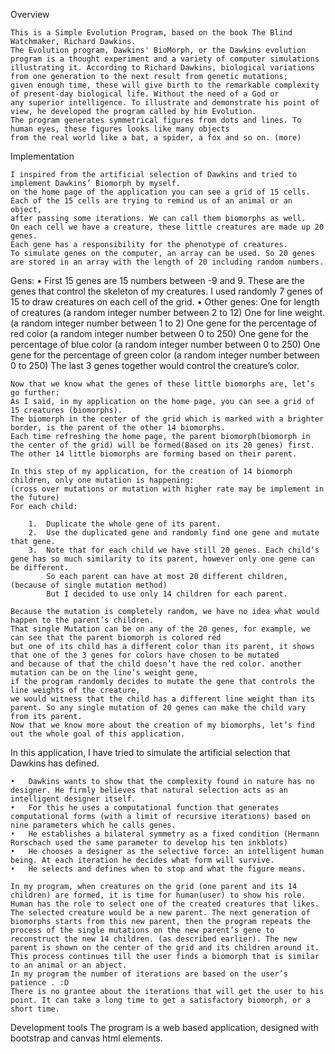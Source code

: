 Overview


    This is a Simple Evolution Program, based on the book The Blind Watchmaker, Richard Dawkins.
    The Evolution program, Dawkins' BioMorph, or the Dawkins evolution program is a thought experiment and a variety of computer simulations
    illustrating it. According to Richard Dawkins, biological variations from one generation to the next result from genetic mutations;
    given enough time, these will give birth to the remarkable complexity of present-day biological life. Without the need of a God or
    any superior intelligence. To illustrate and demonstrate his point of view, he developed the program called by him Evolution.
    The program generates symmetrical figures from dots and lines. To human eyes, these figures looks like many objects
    from the real world like a bat, a spider, a fox and so on. (more)

Implementation


    I inspired from the artificial selection of Dawkins and tried to implement Dawkins’ Biomorph by myself.
    on the home page of the application you can see a grid of 15 cells. Each of the 15 cells are trying to remind us of an animal or an object,
    after passing some iterations. We can call them biomorphs as well.
    On each cell we have a creature, these little creatures are made up 20 genes.
    Each gene has a responsibility for the phenotype of creatures.
    To simulate genes on the computer, an array can be used. So 20 genes are stored in an array with the length of 20 including random numbers.

Gens:
    •	First 15 genes are 15 numbers between -9 and 9. These are the genes that control the skeleton of my creatures. I used randomly 7 genes of 15 to draw creatures on each cell of the grid.
    •	Other genes:
            One for length of creatures (a random integer number between 2 to 12)
            One for line weight. (a random integer number between 1 to 2)
            One gene for the percentage of red color (a random integer number between 0 to 250)
            One gene for the percentage of blue color (a random integer number between 0 to 250)
            One gene for the percentage of  green color (a random integer number between 0 to 250)
    The last 3 genes together would control the creature’s color.

    Now that we know what the genes of these little biomorphs are, let’s go further:
    As I said, in my application on the home page, you can see a grid of 15 creatures (biomorphs).
    The biomorph in the center of the grid which is marked with a brighter border, is the parent of the other 14 biomorphs.
    Each time refreshing the home page, the parent biomorph(biomorph in the center of the grid) will be formed(Based on its 20 genes) first.
    The other 14 little biomorphs are forming based on their parent.

    In this step of my application, for the creation of 14 biomorph children, only one mutation is happening:
    (cross over mutations or mutation with higher rate may be implement in the future)
    For each child:

        1.	Duplicate the whole gene of its parent.
        2.	Use the duplicated gene and randomly find one gene and mutate that gene.
        3.	Note that for each child we have still 20 genes. Each child’s gene has so much similarity to its parent, however only one gene can be different.
            So each parent can have at most 20 different children, (because of single mutation method)
            But I decided to use only 14 children for each parent.

    Because the mutation is completely random, we have no idea what would happen to the parent’s children.
    That single Mutation can be on any of the 20 genes, for example, we can see that the parent biomorph is colored red
    but one of its child has a different color than its parent, it shows that one of the 3 genes for colors have chosen to be mutated
    and because of that the child doesn’t have the red color. another mutation can be on the line’s weight gene,
    if the program randomly decides to mutate the gene that controls the line weights of the creature,
    we would witness that the child has a different line weight than its parent. So any single mutation of 20 genes can make the child vary from its parent.
    Now that we know more about the creation of my biomorphs, let’s find out the whole goal of this application.

In this application, I have tried to simulate the artificial selection that Dawkins has defined.

    •	Dawkins wants to show that the complexity found in nature has no designer. He firmly believes that natural selection acts as an intelligent designer itself.
    •	For this he uses a computational function that generates computational forms (with a limit of recursive iterations) based on nine parameters which he calls genes.
    •	He establishes a bilateral symmetry as a fixed condition (Hermann Rorschach used the same parameter to develop his ten inkblots)
    •	He chooses a designer as the selective force: an intelligent human being. At each iteration he decides what form will survive.
    •	He selects and defines when to stop and what the figure means.

    In my program, when creatures on the grid (one parent and its 14 children) are formed, it is time for human(user) to show his role. Human has the role to select one of the created creatures that likes. The selected creature would be a new parent. The next generation of biomorphs starts from this new parent, then the program repeats the process of the single mutations on the new parent’s gene to reconstruct the new 14 children. (as described earlier). The new parent is shown on the center of the grid and its children around it.
    This process continues till the user finds a biomorph that is similar to an animal or an abject.
    In my program the number of iterations are based on the user’s patience . :D
    There is no grantee about the iterations that will get the user to his point. It can take a long time to get a satisfactory biomorph, or a short time.

Development tools
    The program is a web based application, designed with bootstrap and canvas html elements.

